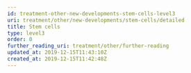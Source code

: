 ```yaml
---
id: treatment-other-new-developments-stem-cells-level3
uri: treatment/other/new-developments/stem-cells/detailed
title: Stem cells
type: level3
order: 0
further_reading_uri: treatment/other/further-reading
updated_at: 2019-12-15T11:43:10Z
created_at: 2019-12-15T11:42:48Z
---
```


